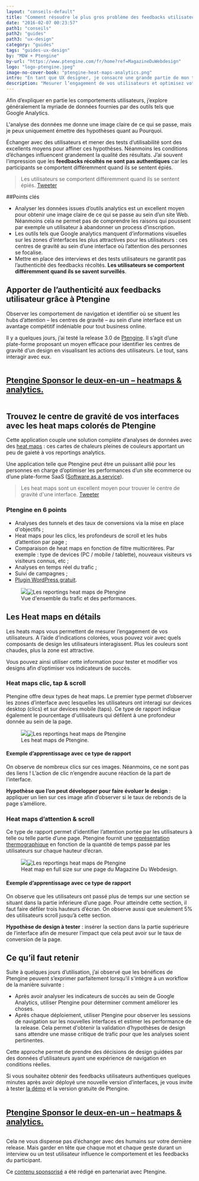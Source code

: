 ```yaml
---
layout: "conseils-default"
title: "Comment résoudre le plus gros problème des feedbacks utilisateurs"
date: "2016-02-07 00:23:57"
path1: "conseils"
path2: "guides"
path3: "ux-design"
category: "guides"
tags: "guides-ux-design"
by: "MDW + Ptengine"
by-url: "https://www.ptengine.com/fr/home?ref=MagazineDuWebdesign"
logo: "logo-ptengine.jpeg"
image-no-cover-book: "ptengine-heat-maps-analytics.png"
intro: "En tant que UX designer, je consacre une grande partie de mon temps à chercher des réponses à des questions commençant le plus souvent par Pourquoi. *Pourquoi nos utilisateurs préfèrent ce parcours de navigation ? Pourquoi avons-nous moins de conversions, moins de ventes, moins d’inscriptions ?* etc."
description: "Mesurer l’engagement de vos utilisateurs et optimisez votre taux de conversions via les heat maps et l'analyse en temps réel du trafic grâce à Ptengine."
---
```


Afin d’expliquer en partie les comportements utilisateurs, j’explore généralement la myriade de données fournies par des outils tels que Google Analytics.

L'analyse des données me donne une image claire de ce qui se passe, mais je peux uniquement émettre des hypothèses quant au Pourquoi.

Échanger avec des utilisateurs et mener des tests d’utilisabilité sont des excellents moyens pour affiner ces hypothèses. Néanmoins les conditions d’échanges influencent grandement la qualité des résultats. J’ai souvent l’impression que les **feedbacks récoltés ne sont pas authentiques** car les participants se comportent différemment quand ils se sentent épiés.

>Les utilisateurs se comportent différemment quand ils se sentent épiés. <a class="twitter" href="https://twitter.com/share?url=http://www.magazineduwebdesign.com/conseils/guides/ux-design-apporter-de-l-authenticite-aux-feedbacks-utilisateur-avec-ptengine-heat-maps-analytics/&text={{ 'Les utilisateurs se comportent différemment quand ils se sentent épiés.' | cgi_escape }}&via=MagDuWebdesign" target="_blank">Tweeter</a>

##Points clés

* Analyser les données issues d’outils analytics est un excellent moyen pour obtenir une image claire de ce qui se passe au sein d’un site Web. Néanmoins cela ne permet pas de comprendre les raisons qui poussent par exemple un utilisateur à abandonner un process d’inscription.
* Les outils tels que Google analytics manquent d’informations visuelles sur les zones d’interfaces les plus attractives pour les utilisateurs : ces centres de gravité au sein d’une interface où l’attention des personnes se focalise.
* Mettre en place des interviews et des tests utilisateurs ne garantit pas l’authenticité des feedbacks récoltés. **Les utilisateurs se comportent différemment quand ils se savent surveillés**.

## Apporter de l’authenticité aux feedbacks utilisateur grâce à Ptengine

Observer les comportement de navigation et identifier où se situent les hubs d’attention &ndash; les centres de gravité &ndash; au sein d’une interface est un avantage compétitif indéniable pour tout business online.

Il y a quelques jours, j’ai testé la release 3.0 de <a href="https://www.ptengine.com/fr/home" target="_blank">Ptengine</a>. Il s’agit d’une plate-forme proposant un moyen efficace pour identifier les centres de gravité d’un design en visualisant les actions des utilisateurs. Le tout, sans interagir avec eux.

<div class="section-carte-index-panel">
  <a onclick="ga('send', 'event', 'Publicite', 'click', 'Ptengine middle article');" href="https://www.ptengine.com/fr/home?ref=magazineduwebdesign" title="Ptengine – le deux-en-un heatmaps & analytics" target="_blank" rel="nofollow">
    <article class="carte-article-secondaire mod-ads">
      <div class="row collapse">
        <div class="small-3 medium-2 columns">
          <div class="rounded-img-d64 mod-ads" data-interchange="[https://s3-eu-west-1.amazonaws.com/mdw-images/xsmall/logo-ptengine.jpeg, (small)]" data-uuid="interchange-if5cwx8k1" style="background-image: url(https://s3-eu-west-1.amazonaws.com/mdw-images/xsmall/logo-ptengine.jpeg);"></div>
        </div>
        <div class="small-9 medium-10 columns">
          <h1 class="carte-article-secondaire-post-title mod-ads-index-panel-title mod-job-title">
            <span class="left job--entreprise">Ptengine <span class="label--new">Sponsor</span></span>
            <span class="job--description">le deux-en-un – heatmaps & analytics.</span>
          </h1>
        </div>
      </div>
    </article>
  </a>
</div>

## Trouvez le centre de gravité de vos interfaces avec les heat maps colorés de Ptengine

Cette application couple une solution complète d’analyses de données avec des <a href="https://fr.wikipedia.org/wiki/Heat_map" target="_blank">heat maps</a> : ces cartes de chaleurs pleines de couleurs apportant un peu de gaieté à vos reportings analytics.

Une application telle que Ptengine peut être un puissant allié pour les personnes en charge d’optimiser les performances d’un site ecommerce ou d’une plate-forme SaaS (<a href="https://fr.wikipedia.org/wiki/Logiciel_en_tant_que_service" target="_blank">Software as a service</a>).

>Les heat maps sont un excellent moyen pour trouver le centre de gravité d'une interface. <a class="twitter" href="https://twitter.com/share?url=http://www.magazineduwebdesign.com/conseils/guides/ux-design-apporter-de-l-authenticite-aux-feedbacks-utilisateur-avec-ptengine-heat-maps-analytics/&text={{ 'Les heat maps sont un excellent moyen pour trouver le centre de gravité de vos interfaces.' | cgi_escape }}&via=MagDuWebdesign" target="_blank">Tweeter</a>

### Ptengine en 6 points
* Analyses des tunnels et des taux de conversions via la mise en place d'objectifs ;
* Heat maps pour les clics, les profondeurs de scroll et les hubs d’attention par page ;
* Comparaison de heat maps en fonction de filtre multicritères. Par exemple : type de devices (PC / mobile / tablette), nouveaux visiteurs vs visiteurs connus, etc ;
* Analyses en temps réel du trafic ;
* Suivi de campagnes ;
* <a href="https://fr.wordpress.org/plugins/ptengine-real-time-web-analytics-and-heatmap/" target="_blank">Plugin WordPress gratuit</a>.

<figure class="figure-img mod-note-img">
<img data-interchange="[https://s3-eu-west-1.amazonaws.com/mdw-images/small/ptengine-heat-maps-analytics-reporting-trafic.png, (small)],[https://s3-eu-west-1.amazonaws.com/mdw-images/medium/ptengine-heat-maps-analytics-reporting-trafic.png, (medium)],[https://s3-eu-west-1.amazonaws.com/mdw-images/large/ptengine-heat-maps-analytics-reporting-trafic.png, (large)]" class="note-container-img" data-uuid="interchange-ikcwyxhk0" src="https://s3-eu-west-1.amazonaws.com/mdw-images/small/ptengine-heat-maps-analytics-reporting-trafic.png"><noscript><img src="https://s3-eu-west-1.amazonaws.com/mdw-images/large/ptengine-heat-maps-analytics-reporting-trafic.png" alt="Les reportings heat maps de Ptengine"></noscript>
<figcaption>Vue d'ensemble du trafic et des performances.</figcaption>
</figure>

## Les Heat maps en détails
Les heats maps vous permettent de mesurer l’engagement de vos utilisateurs. A l’aide d’indications colorées, vous pouvez voir avec quels composants de design les utilisateurs interagissent. Plus les couleurs sont chaudes, plus la zone est attractive.

Vous pouvez ainsi utiliser cette information pour tester et modifier vos designs afin d’optimiser vos indicateurs de succès.

### Heat maps clic, tap & scroll
Ptengine offre deux types de heat maps. Le premier type permet d’observer les zones d’interface avec lesquelles les utilisateurs ont interagi sur devices desktop (clics) et sur devices mobile (taps). Ce type de rapport indique également le pourcentage d'utilisateurs qui défilent à une profondeur donnée au sein de la page.

<figure class="figure-img mod-note-img">
<img data-interchange="[https://s3-eu-west-1.amazonaws.com/mdw-images/small/ptengine-heat-maps-analytics-heat-maps-clic-attention-scroll.png, (small)],[https://s3-eu-west-1.amazonaws.com/mdw-images/medium/ptengine-heat-maps-analytics-heat-maps-clic-attention-scroll.png, (medium)],[https://s3-eu-west-1.amazonaws.com/mdw-images/large/ptengine-heat-maps-analytics-heat-maps-clic-attention-scroll.png, (large)]" class="note-container-img" data-uuid="interchange-ikcwyxhk0" src="https://s3-eu-west-1.amazonaws.com/mdw-images/small/ptengine-heat-maps-analytics-heat-maps-clic-attention-scroll.png"><noscript><img src="https://s3-eu-west-1.amazonaws.com/mdw-images/large/ptengine-heat-maps-analytics-heat-maps-clic-attention-scroll.png" alt="Les reportings heat maps de Ptengine"></noscript>
<figcaption>Les heat maps de Ptengine.</figcaption>
</figure>

#### Exemple d’apprentissage avec ce type de rapport
On observe de nombreux clics sur ces images. Néanmoins, ce ne sont pas des liens ! L’action de clic n’engendre aucune réaction de la part de l’interface.

**Hypothèse que l’on peut développer pour faire évoluer le design** : appliquer un lien sur ces image afin d’observer si le taux de rebonds de la page s’améliore.

### Heat maps d’attention & scroll
Ce type de rapport permet d’identifier l’attention portée par les utilisateurs à telle ou telle partie d’une page. Ptengine fournit une <a href="https://fr.wikipedia.org/wiki/Thermographie" target="_blank">représentation thermographique</a> en fonction de la quantité de temps passé par les utilisateurs sur chaque hauteur d’écran.

<figure class="figure-img mod-note-img">
<img data-interchange="[https://s3-eu-west-1.amazonaws.com/mdw-images/small/ptengine-heat-maps-analytics-heat-maps-attention-scroll.jpg, (small)],[https://s3-eu-west-1.amazonaws.com/mdw-images/medium/ptengine-heat-maps-analytics-heat-maps-attention-scroll.jpg, (medium)],[https://s3-eu-west-1.amazonaws.com/mdw-images/large/ptengine-heat-maps-analytics-heat-maps-attention-scroll.jpg, (large)]" class="note-container-img" data-uuid="interchange-ikcwyxhk0" src="https://s3-eu-west-1.amazonaws.com/mdw-images/small/ptengine-heat-maps-analytics-heat-maps-attention-scroll.jpg"><noscript><img src="https://s3-eu-west-1.amazonaws.com/mdw-images/large/ptengine-heat-maps-analytics-heat-maps-attention-scroll.jpg" alt="Les reportings heat maps de Ptengine"></noscript>
<figcaption>Heat map en full size sur une page du Magazine Du Webdesign.</figcaption>
</figure>

#### Exemple d’apprentissage avec ce type de rapport
On observe que les utilisateurs ont passé plus de temps sur une section se situant dans la partie inférieure d’une page. Pour atteindre cette section, il faut faire défiler trois hauteurs d’écran. On observe aussi que seulement 5% des utilisateurs scroll jusqu’à cette section.

**Hypothèse de design à tester** : insérer la section dans la partie supérieure de l’interface afin de mesurer l’impact que cela peut avoir sur le taux de conversion de la page.

## Ce qu’il faut retenir
Suite à quelques jours d’utilisation, j’ai observé que les bénéfices de Ptengine peuvent s’exprimer parfaitement lorsqu’il s'intègre à un workflow de la manière suivante :

* Après avoir analyser les indicateurs de succès au sein de Google Analytics, utiliser Ptengine pour déterminer comment améliorer les choses.
* Après chaque déploiement, utiliser Ptengine pour observer les sessions de navigation sur les nouvelles interfaces et estimer les performance de la release. Cela permet d'obtenir la validation d’hypothèses de design sans attendre une masse critique de trafic pour que les analyses soient pertinentes.

Cette approche permet de prendre des décisions de design guidées par des données d’utilisateurs ayant une expérience de navigation en conditions réelles.

Si vous souhaitez obtenir des feedbacks utilisateurs authentiques quelques minutes après avoir déployé une nouvelle version d’interfaces, je vous invite à tester <a href="http://demo.ptengine.com/" target="_blank">la démo</a> et la version gratuite de Ptengine.

<div class="section-carte-index-panel">
  <a onclick="ga('send', 'event', 'Publicite', 'click', 'Ptengine bottom article');" href="https://www.ptengine.com/fr/home?ref=magazineduwebdesign" title="Ptengine – le deux-en-un heatmaps & analytics" target="_blank" rel="nofollow">
    <article class="carte-article-secondaire mod-ads">
      <div class="row collapse">
        <div class="small-3 medium-2 columns">
          <div class="rounded-img-d64 mod-ads" data-interchange="[https://s3-eu-west-1.amazonaws.com/mdw-images/xsmall/logo-ptengine.jpeg, (small)]" data-uuid="interchange-if5cwx8k1" style="background-image: url(https://s3-eu-west-1.amazonaws.com/mdw-images/xsmall/logo-ptengine.jpeg);"></div>
        </div>
        <div class="small-9 medium-10 columns">
          <h1 class="carte-article-secondaire-post-title mod-ads-index-panel-title mod-job-title">
            <span class="left job--entreprise">Ptengine <span class="label--new">Sponsor</span></span>
            <span class="job--description">le deux-en-un – heatmaps & analytics.</span>
          </h1>
        </div>
      </div>
    </article>
  </a>
</div>

Cela ne vous dispense pas d’échanger avec des humains sur votre dernière release. Mais garder en tête que chaque mot et chaque geste durant un interview ou un test utilisateur influence le comportement et les feedbacks du participant.

Ce [contenu sponsorisé](http://www.magazineduwebdesign.com/sponsors/) a été rédigé en partenariat avec Ptengine.
